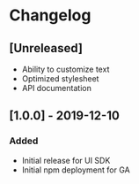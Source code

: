 # Changelog

## [Unreleased]

- Ability to customize text
- Optimized stylesheet
- API documentation

## [1.0.0] - 2019-12-10

### Added

- Initial release for UI SDK
- Initial npm deployment for GA
